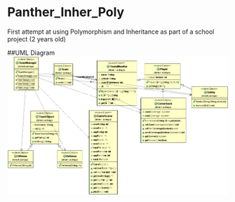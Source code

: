 # Panther_Inher_Poly
First attempt at using Polymorphism and Inheritance as part of a school project (2 years old)

##UML Diagram
![UML Diagram](https://github.com/Kilo59/Panther_Inher_Poly/blob/master/TeamManagerUML.gif?raw=true)
